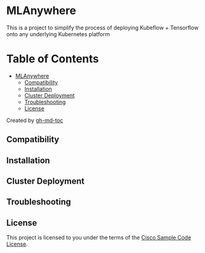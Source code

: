 # MLAnywhere

This is a project to simplify the process of deploying Kubeflow + Tensorflow onto any underlying Kubernetes platform


Table of Contents
=================

  * [MLAnywhere](#mlanywhere)
      * [Compatibility](#compatibility)
      * [Installation](#installation)
      * [Cluster Deployment](#cluster-deployment)
      * [Troubleshooting](#troubleshooting)
      * [License](#license)

Created by [gh-md-toc](https://github.com/ekalinin/github-markdown-toc)

## Compatibility

## Installation

## Cluster Deployment

## Troubleshooting

## License

This project is licensed to you under the terms of the [Cisco Sample
Code License](./LICENSE).

